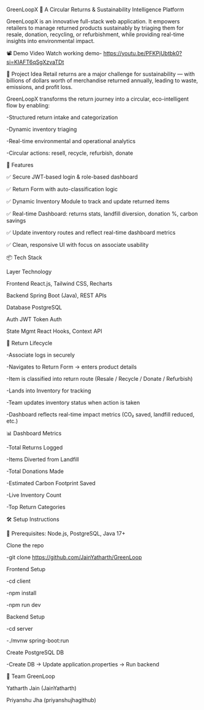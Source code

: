 GreenLoopX 🌱
A Circular Returns & Sustainability Intelligence Platform

GreenLoopX is an innovative full-stack web application. It empowers retailers to manage returned products sustainably by triaging them for resale, donation, recycling, or refurbishment, while providing real-time insights into environmental impact.

📽 Demo Video
Watch working demo- https://youtu.be/PFKPjUbtbk0?si=KIAFT6qSgXzvaTDt

🧠 Project Idea
Retail returns are a major challenge for sustainability — with billions of dollars worth of merchandise returned annually, leading to waste, emissions, and profit loss.

GreenLoopX transforms the return journey into a circular, eco-intelligent flow by enabling:

-Structured return intake and categorization

-Dynamic inventory triaging

-Real-time environmental and operational analytics

-Circular actions: resell, recycle, refurbish, donate

🧩 Features

✅ Secure JWT-based login & role-based dashboard

✅ Return Form with auto-classification logic

✅ Dynamic Inventory Module to track and update returned items

✅ Real-time Dashboard: returns stats, landfill diversion, donation %, carbon savings

✅ Update inventory routes and reflect real-time dashboard metrics

✅ Clean, responsive UI with focus on associate usability

📦 Tech Stack

Layer	Technology

Frontend	React.js, Tailwind CSS, Recharts

Backend	Spring Boot (Java), REST APIs

Database	PostgreSQL

Auth	JWT Token Auth

State Mgmt	React Hooks, Context API

🔄 Return Lifecycle

-Associate logs in securely

-Navigates to Return Form → enters product details

-Item is classified into return route (Resale / Recycle / Donate / Refurbish)

-Lands into Inventory for tracking

-Team updates inventory status when action is taken

-Dashboard reflects real-time impact metrics (CO₂ saved, landfill reduced, etc.)

📊 Dashboard Metrics

-Total Returns Logged

-Items Diverted from Landfill

-Total Donations Made

-Estimated Carbon Footprint Saved

-Live Inventory Count

-Top Return Categories

🛠️ Setup Instructions

🔧 Prerequisites: Node.js, PostgreSQL, Java 17+

Clone the repo

-git clone https://github.com/JainYatharth/GreenLoop

Frontend Setup

-cd client

-npm install

-npm run dev

Backend Setup

-cd server

-./mvnw spring-boot:run

Create PostgreSQL DB

-Create DB → Update application.properties → Run backend

👥 Team GreenLoop

Yatharth Jain (JainYatharth)

Priyanshu Jha (priyanshujhagithub)
